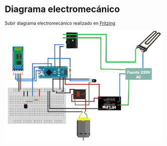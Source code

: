 # Diagrama electromecánico

Subir diagrama electromecánico realizado en [Fritzing](http://fritzing.org/home/)


![Diagrama Ejemplo](/multimedia/esquema.png)
